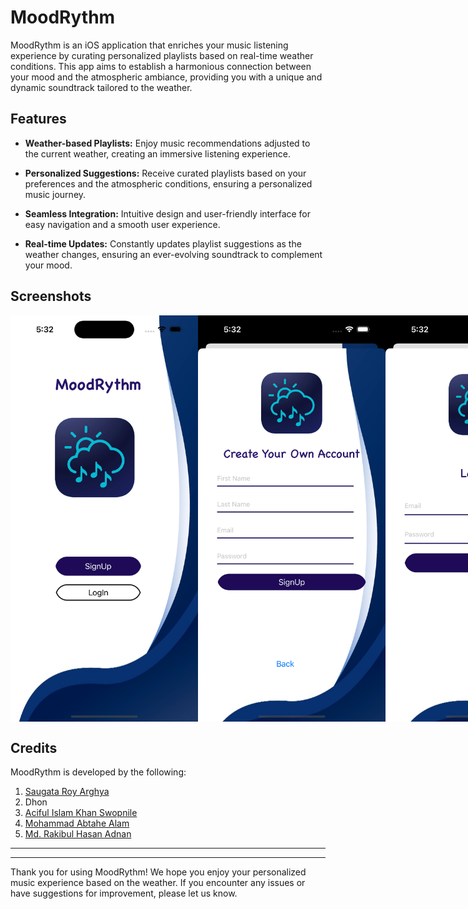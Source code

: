 # MoodRythm

MoodRythm is an iOS application that enriches your music listening experience by curating personalized playlists based on real-time weather conditions. This app aims to establish a harmonious connection between your mood and the atmospheric ambiance, providing you with a unique and dynamic soundtrack tailored to the weather.

## Features

- **Weather-based Playlists:** Enjoy music recommendations adjusted to the current weather, creating an immersive listening experience.
  
- **Personalized Suggestions:** Receive curated playlists based on your preferences and the atmospheric conditions, ensuring a personalized music journey.

- **Seamless Integration:** Intuitive design and user-friendly interface for easy navigation and a smooth user experience.

- **Real-time Updates:** Constantly updates playlist suggestions as the weather changes, ensuring an ever-evolving soundtrack to complement your mood.

## Screenshots

<div style="display:flex;">
  <img src="screenshots/main_page.png" alt="Main Page" width="300"/>
  <img src="screenshots/sign_in.png" alt="Register Screen" width="300"/>
  <img src="screenshots/login.png" alt="Sign In Page" width="300"/>
  <img src="screenshots/register.png" alt="Log In" width="300"/>
  <img src="screenshots/weather_view.png" alt="Recycle View " width="300"/>
  <img src="screenshots/music_rec_back.png" alt="Dashboard" width="300"/>
  <img src="screenshots/music_player.png" alt="User Profile" width="300"/>
  <img src="screenshots/music_player2.png" alt="Update user profile" width="300"/>
</div>


## Credits

MoodRythm is developed by the following:

1. [Saugata Roy Arghya](https://github.com/saugataroyarghya)
2. Dhon
3. [Aciful Islam Khan Swopnile](https://github.com/Elin-powS)
4. [Mohammad Abtahe Alam](https://github.com/Abtahe103)
5. [Md. Rakibul Hasan Adnan](https://github.com/RakibHasan106)

---

---

Thank you for using MoodRythm! We hope you enjoy your personalized music experience based on the weather. If you encounter any issues or have suggestions for improvement, please let us know.

